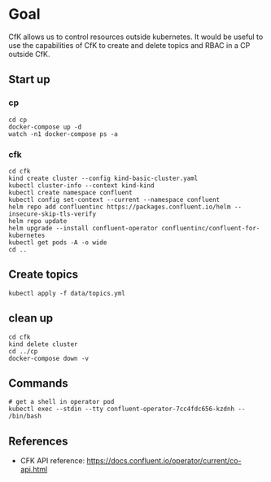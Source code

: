 
# Goal

CfK allows us to control resources outside kubernetes. It would be useful to use the capabilities of CfK to create and delete topics and RBAC in a CP outside CfK.

## Start up

### cp
```shell
cd cp
docker-compose up -d
watch -n1 docker-compose ps -a
```

### cfk

```shell
cd cfk
kind create cluster --config kind-basic-cluster.yaml
kubectl cluster-info --context kind-kind
kubectl create namespace confluent
kubectl config set-context --current --namespace confluent
helm repo add confluentinc https://packages.confluent.io/helm --insecure-skip-tls-verify
helm repo update
helm upgrade --install confluent-operator confluentinc/confluent-for-kubernetes
kubectl get pods -A -o wide
cd ..
```

## Create topics

```shell
kubectl apply -f data/topics.yml
```

## clean up

```shell
cd cfk
kind delete cluster
cd ../cp
docker-compose down -v
```

## Commands
```shell
# get a shell in operator pod
kubectl exec --stdin --tty confluent-operator-7cc4fdc656-kzdnh -- /bin/bash
```

## References

* CFK API reference: https://docs.confluent.io/operator/current/co-api.html